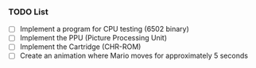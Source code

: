 ### TODO List
- [ ] Implement a program for CPU testing (6502 binary)
- [ ] Implement the PPU (Picture Processing Unit)
- [ ] Implement the Cartridge (CHR-ROM)
- [ ] Create an animation where Mario moves for approximately 5 seconds
